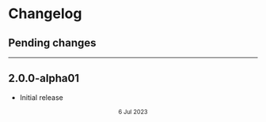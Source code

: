 # Changelog

## Pending changes


---

## 2.0.0-alpha01

- Initial release

<div style="text-align: center"><small>6 Jul 2023</small></div>
